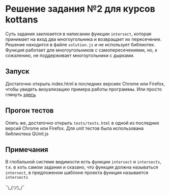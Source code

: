 # Решение задания №2 для курсов kottans
Суть задания заклюается в написании функции `intersect`, которая принимает на вход два многоугольника и возвращает их пересечение. Решение находится в файле `solution.js` и не использует библиотек. Функция работает для многоугольников с самопересечениями, но, к сожалению, не поддерживает многоугольники с дырками.
## Запуск
Достаточно открыть index.html в последних версиях Chrome или Firefox, чтобы увидеть визуализацию примера работы программы. Или просто глянуть [здесь](http://yevs.github.io/polygons-intersection/)
## Прогон тестов
Опять же, достаточно открыть `tests/tests.html` в одной из последних версий Chrome или Firefox. Для unit тестов была использована библиотека QUnit.js
## Примечания
В глобальной системе видимости есть функции `intersect` и `intersects`, т.к. в хоть самом задании и сказано, что функция должна называться `intersect`, в предложеном шаблоне проекта функция называется `intersects`

¯\\\_(ツ)\_/¯
